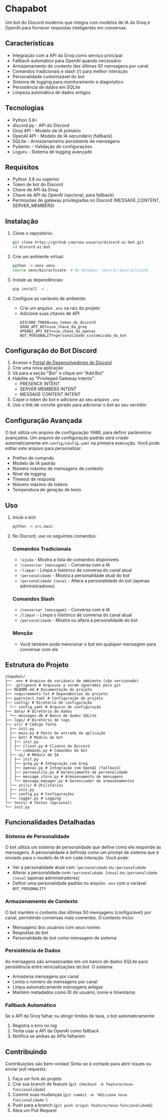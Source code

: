 # Chapabot

Um bot do Discord moderno que integra com modelos de IA da Groq e OpenAI para fornecer respostas inteligentes em conversas.

## Características

- Integração com a API da Groq como serviço principal
- Fallback automático para OpenAI quando necessário
- Armazenamento de contexto das últimas 50 mensagens por canal
- Comandos tradicionais e slash (/) para melhor interação
- Personalidade customizável do bot
- Sistema de logging para monitoramento e diagnóstico
- Persistência de dados em SQLite
- Limpeza automática de dados antigos

## Tecnologias

- Python 3.8+
- discord.py - API do Discord
- Groq API - Modelo de IA primário
- OpenAI API - Modelo de IA secundário (fallback)
- SQLite - Armazenamento persistente de mensagens
- Pydantic - Validação de configurações
- Loguru - Sistema de logging avançado

## Requisitos

- Python 3.8 ou superior
- Token de bot do Discord
- Chave de API da Groq
- Chave de API da OpenAI (opcional, para fallback)
- Permissões de gateway privilegiadas no Discord (MESSAGE_CONTENT, SERVER_MEMBERS)

## Instalação

1. Clone o repositório:

   ```bash
   git clone https://github.com/seu-usuario/discord-ai-bot.git
   cd discord-ai-bot
   ```

2. Crie um ambiente virtual:

   ```bash
   python -m venv venv
   source venv/bin/activate  # No Windows: venv\Scripts\activate
   ```

3. Instale as dependências:

   ```bash
   pip install -e .
   ```

4. Configure as variáveis de ambiente:
   - Crie um arquivo `.env` na raiz do projeto
   - Adicione suas chaves de API:
     ```
     DISCORD_TOKEN=seu_token_do_discord
     GROQ_API_KEY=sua_chave_da_groq
     OPENAI_API_KEY=sua_chave_da_openai
     BOT_PERSONALITY=personalidade_customizada_do_bot
     ```

## Configuração do Bot Discord

1. Acesse o [Portal de Desenvolvedores do Discord](https://discord.com/developers/applications)
2. Crie uma nova aplicação
3. Vá para a seção "Bot" e clique em "Add Bot"
4. Habilite as "Privileged Gateway Intents":
   - PRESENCE INTENT
   - SERVER MEMBERS INTENT
   - MESSAGE CONTENT INTENT
5. Copie o token do bot e adicione ao seu arquivo `.env`
6. Use o link de convite gerado para adicionar o bot ao seu servidor

## Configuração Avançada

O bot utiliza um arquivo de configuração YAML para definir parâmetros avançados. Um arquivo de configuração padrão será criado automaticamente em `config/config.yaml` na primeira execução. Você pode editar este arquivo para personalizar:

- Prefixo de comando
- Modelo de IA padrão
- Número máximo de mensagens de contexto
- Nível de logging
- Timeout de resposta
- Número máximo de tokens
- Temperatura de geração de texto

## Uso

1. Inicie o bot:

   ```bash
   python -m src.main
   ```

2. No Discord, use os seguintes comandos:

   ### Comandos Tradicionais

   - `!ajuda` - Mostra a lista de comandos disponíveis
   - `!conversar [mensagem]` - Conversa com a IA
   - `!limpar` - Limpa o histórico de conversa do canal atual
   - `!personalidade` - Mostra a personalidade atual do bot
   - `!personalidade [nova]` - Altera a personalidade do bot (apenas administradores)

   ### Comandos Slash

   - `/conversar [mensagem]` - Conversa com a IA
   - `/limpar` - Limpa o histórico de conversa do canal atual
   - `/personalidade` - Mostra ou altera a personalidade do bot

   ### Menção

   - Você também pode mencionar o bot em qualquer mensagem para conversar com ele

## Estrutura do Projeto

```ascii
chapabot/
├── .env # Arquivo de variáveis de ambiente (não versionado)
├── .gitignore # Arquivos a serem ignorados pelo git
├── README.md # Documentação do projeto
├── requirements.txt # Dependências do projeto
├── pyproject.toml # Configuração do projeto
├── config/ # Diretório de configuração
│ └── config.yaml # Arquivo de configuração
├── data/ # Diretório de dados
│ └── messages.db # Banco de dados SQLite
├── logs/ # Diretório de logs
├── src/ # Código fonte
│ ├── init.py
│ ├── main.py # Ponto de entrada da aplicação
│ ├── bot/ # Módulo do bot
│ │ ├── init.py
│ │ ├── client.py # Cliente do Discord
│ │ └── commands.py # Comandos do bot
│ ├── ai/ # Módulo de IA
│ │ ├── init.py
│ │ ├── groq.py # Integração com Groq
│ │ ├── openai.py # Integração com OpenAI (fallback)
│ │ ├── personality.py # Gerenciamento de personalidade
│ │ ├── message_store.py # Armazenamento de mensagens
│ │ └── message_manager.py # Gerenciador de armazenamentos
│ └── utils/ # Utilitários
│ ├── init.py
│ ├── config.py # Configurações
│ └── logger.py # Logging
└── tests/ # Testes (opcional)
└── init.py
```

## Funcionalidades Detalhadas

### Sistema de Personalidade

O bot utiliza um sistema de personalidade que define como ele responde às mensagens. A personalidade é definida como um prompt de sistema que é enviado para o modelo de IA em cada interação. Você pode:

- Ver a personalidade atual com `!personalidade` ou `/personalidade`
- Alterar a personalidade com `!personalidade [nova]` ou `/personalidade [nova]` (apenas administradores)
- Definir uma personalidade padrão no arquivo `.env` com a variável `BOT_PERSONALITY`

### Armazenamento de Contexto

O bot mantém o contexto das últimas 50 mensagens (configurável) por canal, permitindo conversas mais coerentes. O contexto inclui:

- Mensagens dos usuários com seus nomes
- Respostas do bot
- Personalidade do bot como mensagem de sistema

### Persistência de Dados

As mensagens são armazenadas em um banco de dados SQLite para persistência entre reinicializações do bot. O sistema:

- Armazena mensagens por canal
- Limita o número de mensagens por canal
- Limpa automaticamente mensagens antigas
- Mantém metadados como ID do usuário, nome e timestamp

### Fallback Automático

Se a API da Groq falhar ou atingir limites de taxa, o bot automaticamente:

1. Registra o erro no log
2. Tenta usar a API da OpenAI como fallback
3. Notifica se ambas as APIs falharem

## Contribuindo

Contribuições são bem-vindas! Sinta-se à vontade para abrir issues ou enviar pull requests.

1. Faça um fork do projeto
2. Crie sua branch de feature (`git checkout -b feature/nova-funcionalidade`)
3. Commit suas mudanças (`git commit -m 'Adiciona nova funcionalidade'`)
4. Push para a branch (`git push origin feature/nova-funcionalidade`)
5. Abra um Pull Request
